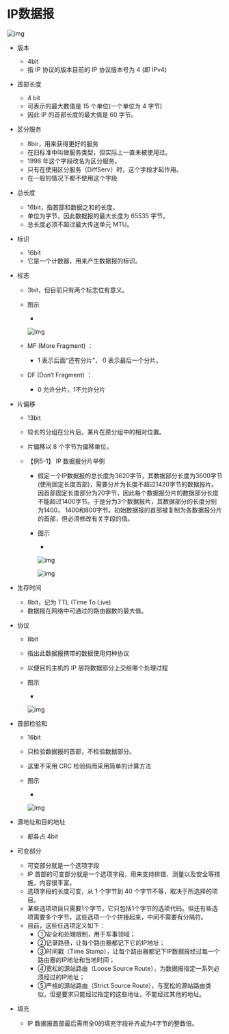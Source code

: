 # IP数据报

![img](https://img1.zlogs.net/20/20200115191435.png)

- 版本

  - 4bit
  - 指 IP 协议的版本目前的 IP 协议版本号为 4 (即 IPv4)

- 首部长度

  - 4 bit
  - 可表示的最大数值是 15 个单位(一个单位为 4 字节)
  - 因此 IP 的首部长度的最大值是 60 字节。

- 区分服务

  - 8bir，用来获得更好的服务
  - 在旧标准中叫做服务类型，但实际上一直未被使用过。
  - 1998 年这个字段改名为区分服务。
  - 只有在使用区分服务（DiffServ）时，这个字段才起作用。
  - 在一般的情况下都不使用这个字段

- 总长度

  - 16bit，指首部和数据之和的长度，
  - 单位为字节，因此数据报的最大长度为 65535 字节。
  - 总长度必须不超过最大传送单元 MTU。

- 标识

  - 16bit
  - 它是一个计数器，用来产生数据报的标识。

- 标志

  - 3bit，但目前只有两个标志位有意义。

  - 图示

    - 

      ![img](https://img1.zlogs.net/20/20200115191436.png)

  - MF (More Fragment) ：

    - 1 表示后面“还有分片”， 0 表示最后一个分片。

  - DF (Don‘t Fragment) ：

    - 0 允许分片，1不允许分片

- 片偏移

  - 13bit

  - 较长的分组在分片后，某片在原分组中的相对位置。

  - 片偏移以 8 个字节为偏移单位。

  - 【例5-1】 IP 数据报分片举例

    - 假定一个IP数据报的总长度为3620字节，其数据部分长度为3600字节(使用固定长度首部)，需要分片为长度不超过1420字节的数据报片。因首部固定长度部分为20字节，因此每个数据报分片的数据部分长度不能超过1400字节。于是分为3个数据报片，其数据部分的长度分别为1400， 1400和800字节。初始数据报的首部被复制为各数据报分片的首部，但必须修改有关字段的值。

    - 图示

      - 

        ![img](https://img1.zlogs.net/20/20200115191437.png)

        ![img](https://img1.zlogs.net/20/20200115191438.png)

- 生存时间

  - 8bit，记为 TTL (Time To Live)
  - 数据报在网络中可通过的路由器数的最大值。

- 协议

  - 8bit

  - 指出此数据报携带的数据使用何种协议

  - 以便目的主机的 IP 层将数据部分上交给哪个处理过程

  - 图示

    - 

      ![img](https://img1.zlogs.net/20/20200115191439.png)

- 首部检验和

  - 16bit

  - 只检验数据报的首部，不检验数据部分。

  - 这里不采用 CRC 检验码而采用简单的计算方法

  - 图示

    - 

      ![img](https://img1.zlogs.net/20/20200115191440.png)

- 源地址和目的地址

  - 都各占 4bit

- 可变部分

  - 可变部分就是一个选项字段
  - IP 首部的可变部分就是一个选项字段，用来支持排错、测量以及安全等措施，内容很丰富。
  - 选项字段的长度可变，从 1 个字节到 40 个字节不等，取决于所选择的项目。
  - 某些选项项目只需要1个字节，它只包括1个字节的选项代码。但还有些选项需要多个字节，这些选项一个个拼接起来，中间不需要有分隔符。
  - 目前，这些任选项定义如下：
    - ①安全和处理限制，用于军事领域；
    - ②记录路径，让每个路由器都记下它的IP地址；
    - ③时间戳（Time Stamp），让每个路由器都记下IP数据报经过每一个路由器的IP地址和当地时间；
    - ④宽松的源站路由（Loose Source Route），为数据报指定一系列必须经过的IP地址；
    - ⑤严格的源站路由（Strict Source Route），与宽松的源站路由类似，但是要求只能经过指定的这些地址，不能经过其他的地址。

- 填充

  - IP 数据报首部最后需用全0的填充字段补齐成为4字节的整数倍。